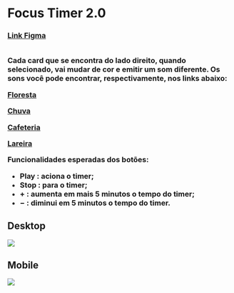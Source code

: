 <h1>Focus Timer 2.0</h1>
<h3><a href = 'https://www.figma.com/file/Pw8yMsK7HFkD6aISZt6gPA/Stage-05---Focus-Timer-2.0/duplicate'>Link Figma</a><br><br>

Cada card que se encontra do lado direito, quando selecionado, vai mudar de cor e emitir um som diferente. Os sons você pode encontrar, respectivamente, nos links abaixo:

[**Floresta**](https://drive.google.com/file/d/1CRHkV72WUMdcqec5GT_KdsqFz0z3VAOA/view)

[**Chuva**](https://drive.google.com/file/d/1Ip8xBqAUJ-bty51Wz8JBtX_bWXCgA0P2/view)

[**Cafeteria**](https://drive.google.com/file/d/1OxLKpCwg2wrxXFNUHgZxJ51QEt0ac5RA/view)

[**Lareira**](https://drive.google.com/file/d/1MakaBPxJvTa_whaSM3kEbRcxiVd1GRCB/view)

Funcionalidades esperadas dos botões:

- Play   : aciona o timer;
- Stop   : para o timer;
- &plus; : aumenta em mais 5 minutos o tempo do timer;
- &minus; : diminui em 5 minutos o tempo do timer.
</h3>

<h2>Desktop</h2>
<img src = "https://i.postimg.cc/C5DB2kJQ/Timer.png"/>

<h2>Mobile</h2>
<img src = "https://i.postimg.cc/vmL0Jx2D/Timer-Mobile.png"/>
